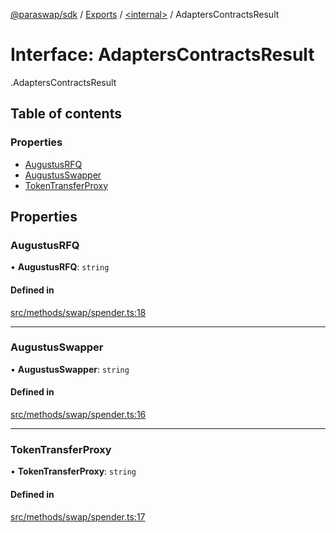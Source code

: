 [@paraswap/sdk](../README.md) / [Exports](../modules.md) / [<internal\>](../modules/internal_.md) / AdaptersContractsResult

# Interface: AdaptersContractsResult

[<internal>](../modules/internal_.md).AdaptersContractsResult

## Table of contents

### Properties

- [AugustusRFQ](internal_.AdaptersContractsResult.md#augustusrfq)
- [AugustusSwapper](internal_.AdaptersContractsResult.md#augustusswapper)
- [TokenTransferProxy](internal_.AdaptersContractsResult.md#tokentransferproxy)

## Properties

### AugustusRFQ

• **AugustusRFQ**: `string`

#### Defined in

[src/methods/swap/spender.ts:18](https://github.com/paraswap/paraswap-sdk/blob/feat/1159-add-take-surplus-param/src/methods/swap/spender.ts#L18)

___

### AugustusSwapper

• **AugustusSwapper**: `string`

#### Defined in

[src/methods/swap/spender.ts:16](https://github.com/paraswap/paraswap-sdk/blob/feat/1159-add-take-surplus-param/src/methods/swap/spender.ts#L16)

___

### TokenTransferProxy

• **TokenTransferProxy**: `string`

#### Defined in

[src/methods/swap/spender.ts:17](https://github.com/paraswap/paraswap-sdk/blob/feat/1159-add-take-surplus-param/src/methods/swap/spender.ts#L17)
